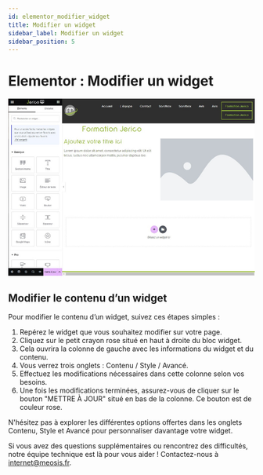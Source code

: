 ```yaml
---
id: elementor_modifier_widget
title: Modifier un widget
sidebar_label: Modifier un widget
sidebar_position: 5
---
```


# Elementor : Modifier un widget

![Modifier](./img/23.jpg)

## Modifier le contenu d’un widget

Pour modifier le contenu d’un widget, suivez ces étapes simples :

1. Repérez le widget que vous souhaitez modifier sur votre page.
2. Cliquez sur le petit crayon rose situé en haut à droite du bloc widget.
3. Cela ouvrira la colonne de gauche avec les informations du widget et du contenu.
4. Vous verrez trois onglets : Contenu / Style / Avancé. 
5. Effectuez les modifications nécessaires dans cette colonne selon vos besoins.
6. Une fois les modifications terminées, assurez-vous de cliquer sur le bouton "METTRE À JOUR" situé en bas de la colonne. Ce bouton est de couleur rose.

N'hésitez pas à explorer les différentes options offertes dans les onglets Contenu, Style et Avancé pour personnaliser davantage votre widget.

Si vous avez des questions supplémentaires ou rencontrez des difficultés, notre équipe technique est là pour vous aider ! Contactez-nous à internet@meosis.fr.
